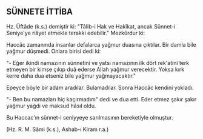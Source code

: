 ## SÜNNETE İTTİBA

Hz. Üftâde (k.s.) demiştir ki: "Tâlib-i Hak ve Hakîkat, ancak Sünnet-i Seniye'ye riâyet etmekle terakki edebilir." Mezkûrdur ki:

Haccâc zamanında insanlar defalarca yağmur duasına çıktılar. Bir damla bile yağmur düşmedi. Onlara birisi dedi ki:

"- Eğer ikindi namazının sünnetini ve yatsı namazının ilk dört rek'atini terk etmeyen bir kimse çıkıp duâ ederse Allah yağmur verecektir. Yoksa kırk kerre daha dua etseniz bile yağmur yağmayacaktır."

Epeyce böyle bir adam aradılar. Bulamadılar. Sonra Haccâc kendini yokladı.

"- Ben bu namazları hiç kaçırmadım" dedi ve dua etti. Eder etmez şakır şakır yağmur yağdı ve maksud hâsıl oldu.

Bu Haccac'ın sünnet-i seniyyeye sarılmasının bereketiyle olmuştur.

(Hz. R. M. Sâmi (k.s.), Ashab-ı Kiram r.a.)
